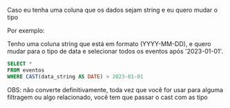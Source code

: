 
Caso eu tenha uma coluna que os dados sejam string e eu quero mudar o tipo

Por exemplo:

Tenho uma coluna string que está em formato (YYYY-MM-DD), e quero mudar para o tipo de data e selecionar todos os eventos após '2023-01-01'.

```sql
SELECT *
FROM eventos
WHERE CAST(data_string AS DATE) > 2023-01-01
```

OBS: não converte definitivamente, toda vez que você for usar para alguma filtragem ou algo relacionado, você tem que passar o cast com as tipo
